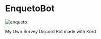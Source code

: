 # EnquetoBot
![enqueto](https://user-images.githubusercontent.com/100206395/171528323-7f2749e3-aa74-4c5e-b58e-1ba960382005.png)

My Own Survey Discord Bot made with Kord
